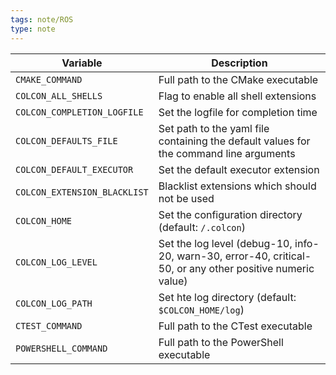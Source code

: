 ```yaml
---
tags: note/ROS
type: note
---
```

| Variable                     | Description                                                                                                |
| ---------------------------- | ---------------------------------------------------------------------------------------------------------- |
| `CMAKE_COMMAND`              | Full path to the CMake executable                                                                          |
| `COLCON_ALL_SHELLS`          | Flag to enable all shell extensions                                                                        |
| `COLCON_COMPLETION_LOGFILE`  | Set the logfile for completion time                                                                        |
| `COLCON_DEFAULTS_FILE`       | Set path to the yaml file containing the default values for the command line arguments                     |
| `COLCON_DEFAULT_EXECUTOR`    | Set the default executor extension                                                                         |
| `COLCON_EXTENSION_BLACKLIST` | Blacklist extensions which should not be used                                                              |
| `COLCON_HOME`                | Set the configuration directory (default: `/.colcon`)                                                      |
| `COLCON_LOG_LEVEL`           | Set the log level (debug-10, info-20, warn-30, error-40, critical-50, or any other positive numeric value) |
| `COLCON_LOG_PATH`            | Set hte log directory (default: `$COLCON_HOME/log`)                                                        |
| `CTEST_COMMAND`              | Full path to the CTest executable                                                                          |
| `POWERSHELL_COMMAND`         | Full path to the PowerShell executable                                                                     |
